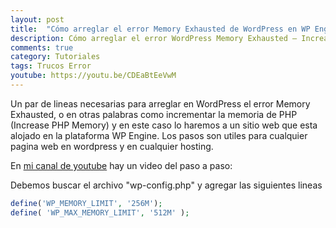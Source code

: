 ```yaml
---
layout: post
title:  "Cómo arreglar el error Memory Exhausted de WordPress en WP Engine"
description: Cómo arreglar el error WordPress Memory Exhausted – Increase PHP Memory
comments: true
category: Tutoriales
tags: Trucos Error
youtube: https://youtu.be/CDEaBtEeVwM
---
```

Un par de lineas necesarias para arreglar en WordPress el error Memory Exhausted, o en otras palabras como incrementar la memoria de PHP (Increase PHP Memory) y en este caso lo haremos a un sitio web que esta alojado en la plataforma WP Engine. Los pasos son utiles para cualquier pagina web en wordpress y en cualquier hosting.

En <a target="_blank" href="{{ page.youtube }}">mi canal de youtube</a> hay un video del paso a paso:

Debemos buscar el archivo "wp-config.php" y agregar las siguientes lineas

```PHP
define('WP_MEMORY_LIMIT', '256M');
define( 'WP_MAX_MEMORY_LIMIT', '512M' );
```
